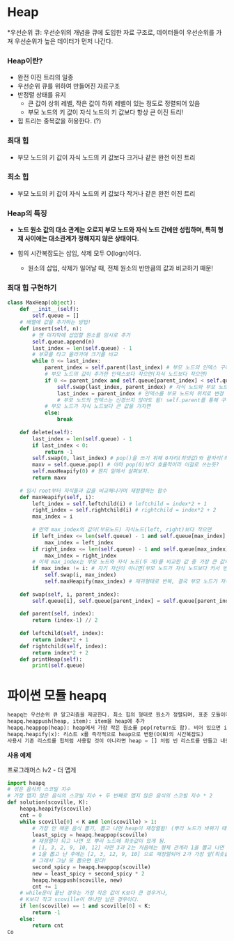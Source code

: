 # Heap

*우선순위 큐: 우선순위의 개념을 큐에 도입한 자료 구조로, 데이터들이 우선순위를 가져 우선순위가 높은 데이터가 먼저 나간다.



### Heap이란?

- 완전 이진 트리의 일종
- 우선순위 큐를 위하여 만들어진 자료구조
- 반정렬 상태를 유지
  - 큰 값이 상위 레벨, 작은 값이 하위 레벨이 있는 정도로 정렬되어 있음
  - 부모 노드의 키 값이 자식 노드의 키 값보다 항상 큰 이진 트리!
- 힙 트리는 중복값을 허용한다. (?)



### 최대 힙

- 부모 노드의 키 값이 자식 노드의 키 값보다 크거나 같은 완전 이진 트리



### 최소 힙

- 부모 노드의 키 값이 자식 노드의 키 값보다 작거나 같은 완전 이진 트리



### Heap의 특징

- **노드 원소 값의 대소 관계는 오로지 부모 노드와 자식 노드 간에만 성립하며, 특히 형제 사이에는 대소관계가 정해지지 않은 상태이다.**

- 힙의 시간복잡도는 삽입, 삭제 모두 O(logn)이다.
  - 원소의 삽입, 삭제가 일어날 때, 전체 원소의 반만큼의 값과 비교하기 때문!



### 최대 힙 구현하기

```python
class MaxHeap(object):
    def __init__(self):
        self.queue = []
    # 배열에 값을 추가하는 방법!
    def insert(self, n):
        # 맨 마지막에 삽입할 원소를 임시로 추가
        self.queue.append(n)
        last_index = len(self.queue) - 1
        # 부모를 타고 올라가며 크기를 비교
        while 0 <= last_index:
            parent_index = self.parent(last_index) # 부모 노드의 인덱스 구하기
            # 부모 노드의 값이 추가한 인덱스보다 작으면(자식 노드보다 작으면)
            if 0 <= parent_index and self.queue[parent_index] < self.queue[last_index]:
                self.swap(last_index, parent_index) # 자식 노드와 부모 노드의 value를 교환!
                last_index = parent_index # 인덱스를 부모 노드의 위치로 변경
                # 부모 노드의 인덱스는 신경쓰지 않아도 됨! self.parent를 통해 구하기 때문에
            # 부모 노드가 자식 노드보다 큰 값을 가지면
            else:
                break
                
    def delete(self):
        last_index = len(self.queue) - 1
        if last_index < 0:
            return -1
        self.swap(0, last_index) # pop()을 쓰기 위해 0자리(최댓값)와 끝자리(최솟값)의 값을 바꿔줌
        maxv = self.queue.pop() # 아마 pop(0)보다 효율적이라 이걸로 쓰는듯?
        self.maxHeapify(0) # 뭔지 밑에서 살펴보자.
        return maxv
    
    # 임시 root부터 자식들과 값을 비교해나가며 재정렬하는 함수
    def maxHeapify(self, i):
        left_index = self.leftchild(i) # leftchild = index*2 + 1
        right_index = self.rightchild(i) # rightchild = index*2 + 2
        max_index = i
        
        # 만약 max_index의 값이(부모노드) 자식노드(left, right)보다 작으면
        if left_index <= len(self.queue) - 1 and self.queue[max_index] < self.queue[left_index]:
            max_index = left_index
        if right_index <= len(self.queue) - 1 and self.queue[max_index] < self.queue[right_index]:
            max_index = right_index
        # 이제 max_index는 부모 노드와 자식 노드(두 개)를 비교한 값 중 가장 큰 값의 인덱스이다.
        if max_index != i: # 자기 자신이 아니면(부모 노드가 자식 노드보다 커서 변할 필요가 없는 경우가 아니면)
            self.swap(i, max_index)
            self.maxHeapify(max_index) # 재귀형태로 반복, 결국 부모 노드가 자식 노드보다 큰 값을 가지게 됨
            
    def swap(self, i, parent_index):
        self.queue[i], self.queue[parent_index] = self.queue[parent_index], self.queue[i]
        
    def parent(self, index):
        return (index-1) // 2
    
    def leftchild(self, index):
        return index*2 + 1
    def rightchild(self, index):
        return index*2 + 2
    def printHeap(self):
        print(self.queue)
```



# 파이썬 모듈 heapq

```python
heapq는 우선순위 큐 알고리즘을 제공한다. 최소 힙의 형태로 원소가 정렬되며, 표준 모듈이다.
heapq.heappush(heap, item): item을 heap에 추가
heapq.heappop(heap): heap에서 가장 작은 원소를 pop(return도 함). 비어 있으면 indexError
heapq.heapify(x): 리스트 x를 즉각적으로 heap으로 변환(O(N)의 시간복잡도)
사용시 기존 리스트를 힙처럼 사용할 것이 아니라면 heap = [] 처럼 빈 리스트를 만들고 내용을 heapq.~ 함수로 채워나가면 된다.
```



**사용 예제**

프로그래머스 lv2 - 더 맵게

```python
import heapq
# 섞은 음식의 스코빌 지수
# 가장 맵지 않은 음식의 스코빌 지수 + 두 번째로 맵지 않은 음식의 스코빌 지수 * 2
def solution(scoville, K):
    heapq.heapify(scoville)
    cnt = 0
    while scoville[0] < K and len(scoville) > 1:
        # 가장 안 매운 음식 뽑기, 뽑고 나면 heap이 재정렬됨! (뿌리 노드가 바뀌기 때문에 부모-자식 관계를 재정렬해야함)
        least_spicy = heapq.heappop(scoville)
        # 재정렬이 되고 나면 또 뿌리 노드에 최솟값이 있게 됨.
        # [1, 3, 2, 9, 10, 12] 라면 3과 2는 처음에는 형제 관계라 1을 뽑고 나면 2와 3을 비교해야 할 것 같지만
        # 1을 뽑고 난 후에는 [2, 3, 12, 9, 10] 으로 재정렬되어 2가 가장 앞(최솟값)에 위치하게 된다.
        # 그래서 그냥 또 뽑으면 된다!
        second_spicy = heapq.heappop(scoville)
        new = least_spicy + second_spicy * 2
        heapq.heappush(scoville, new)
        cnt += 1
    # while문이 끝난 경우는 가장 작은 값이 K보다 큰 경우거나,
    # K보다 작고 scoville이 하나만 남은 경우이다.
    if len(scoville) == 1 and scoville[0] < K:
        return -1
    else:
        return cnt
Co
```

